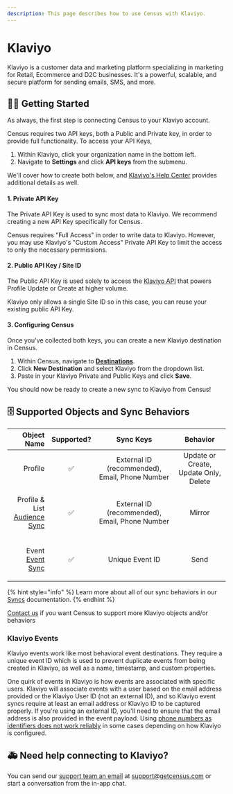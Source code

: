 ```yaml
---
description: This page describes how to use Census with Klaviyo.
---
```


# Klaviyo

Klaviyo is a customer data and marketing platform specializing in marketing for Retail, Ecommerce and D2C businesses. It's a powerful, scalable, and secure platform for sending emails, SMS, and more.

## 🏃‍♀️ Getting Started

As always, the first step is connecting Census to your Klaviyo account.

Census requires two API keys, both a Public and Private key, in order to provide full functionality. To access your API Keys,

1. Within Klaviyo, click your organization name in the bottom left.
2. Navigate to **Settings** and click **API keys** from the submenu.

We'll cover how to create both below, and [Klaviyo's Help Center](https://help.klaviyo.com/hc/en-us/articles/7423954176283) provides additional details as well.

#### 1. Private API Key

The Private API Key is used to sync most data to Klaviyo. We recommend creating a new API Key specifically for Census.

Census requires "Full Access" in order to write data to Klaviyo. However, you may use Klaviyo's "Custom Access" Private API Key to limit the access to only the necessary permissions.

#### 2. Public API Key / Site ID

The Public API Key is used solely to access the [Klaviyo API](https://developers.klaviyo.com/en/reference/create\_client\_profile) that powers Profile Update or Create at higher volume.

Klaviyo only allows a single Site ID so in this case, you can reuse your existing public API Key.

#### 3. Configuring Census

Once you've collected both keys, you can create a new Klaviyo destination in Census.

1. Within Census, navigate to [**Destinations**](https://app.getcensus.com/destinations).
2. Click **New Destination** and select Klaviyo from the dropdown list.
3. Paste in your Klaviyo Private and Public Keys and click **Save**.

You should now be ready to create a new sync to Klaviyo from Census!

## 🗄 Supported Objects and Sync Behaviors <a href="#supported-objects-and-sync-behaviors" id="supported-objects-and-sync-behaviors"></a>

|                                                                                                               **Object Name** | **Supported?** |                  **Sync Keys**                 |              **Behavior**             |
| ----------------------------------------------------------------------------------------------------------------------------: | :------------: | :--------------------------------------------: | :-----------------------------------: |
|                                                                                                                       Profile |        ✅       | External ID (recommended), Email, Phone Number | Update or Create, Update Only, Delete |
|       <p>Profile &#x26; List<br><a href="https://docs.getcensus.com/basics/core-concept/audience-syncs">Audience Sync</a></p> |        ✅       | External ID (recommended), Email, Phone Number |                 Mirror                |
| <p>Event<br><a href="../basics/data-models-and-entities/defining-source-data/events/#defining-event-syncs">Event Sync</a></p> |        ✅       |                 Unique Event ID                |                  Send                 |

{% hint style="info" %}
Learn more about all of our sync behaviors in our [Syncs](broken-reference) documentation.
{% endhint %}

[Contact us](mailto:support@getcensus.com) if you want Census to support more Klaviyo objects and/or behaviors

### Klaviyo Events

Klaviyo events work like most behavioral event destinations. They require a unique event ID which is used to prevent duplicate events from being created in Klaviyo, as well as a name, timestamp, and custom properties.

One quirk of events in Klaviyo is how events are associated with specific users. Klaviyo will associate events with a user based on the email address provided or the Klaviyo User ID (not an external ID), and so Klaviyo event syncs require at least an email address or Klaviyo ID to be captured properly. If you're using an external ID, you'll need to ensure that the email address is also provided in the event payload. Using [phone numbers as identifiers does not work reliably](https://developers.klaviyo.com/en/reference/update\_profile) in some cases depending on how Klaviyo is configured.

## 🚑 Need help connecting to Klaviyo?

You can send our [support team an email](mailto:support@getcensus.com) at support@getcensus.com or start a conversation from the in-app chat.
